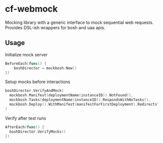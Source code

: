 # cf-webmock

Mocking library with a generic interface to mock sequential web requests. Provides DSL-ish wrappers for bosh and uaa apis.


## Usage

Initialize mock server
```go
BeforeEach(func() {
	boshDirector = mockbosh.New()
})
```

Setup mocks before interactions
```go
boshDirector.VerifyAndMock(
  mockbosh.Manifest(deploymentName(instanceID)).NotFound(),
  mockbosh.Tasks(deploymentName(instanceID)).RespondsWithNoTasks(),
  mockbosh.Deploy().WithManifest(manifestForFirstDeployment).RedirectsToTask(taskID),
)
```

Verify after test runs
``` go
AfterEach(func() {
  boshDirector.VerifyMocks()
})
```

